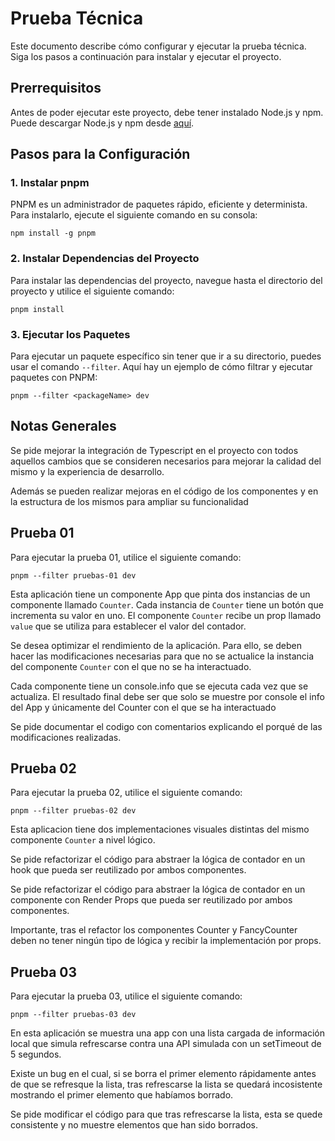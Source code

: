 # Prueba Técnica

Este documento describe cómo configurar y ejecutar la prueba técnica. Siga los pasos a continuación para instalar y ejecutar el proyecto.

## Prerrequisitos

Antes de poder ejecutar este proyecto, debe tener instalado Node.js y npm. Puede descargar Node.js y npm desde [aquí](https://nodejs.org/).

## Pasos para la Configuración

### 1. Instalar pnpm

PNPM es un administrador de paquetes rápido, eficiente y determinista. Para instalarlo, ejecute el siguiente comando en su consola:

```shell
npm install -g pnpm
```

### 2. Instalar Dependencias del Proyecto

Para instalar las dependencias del proyecto, navegue hasta el directorio del proyecto y utilice el siguiente comando:

```shell
pnpm install
```

### 3. Ejecutar los Paquetes

Para ejecutar un paquete específico sin tener que ir a su directorio, puedes usar el comando `--filter`. Aquí hay un ejemplo de cómo filtrar y ejecutar paquetes con PNPM:

```shell
pnpm --filter <packageName> dev 
```

## Notas Generales
Se pide mejorar la integración de Typescript en el proyecto con todos aquellos cambios que se consideren necesarios para 
mejorar la calidad del mismo y la experiencia de desarrollo.

Además se pueden realizar mejoras en el código de los componentes y en la estructura de los mismos para ampliar su funcionalidad

## Prueba 01

Para ejecutar la prueba 01, utilice el siguiente comando:

```shell
pnpm --filter pruebas-01 dev
```

Esta aplicación tiene un componente App que pinta dos instancias de un componente llamado `Counter`. 
Cada instancia de `Counter` tiene un botón que incrementa su valor en uno. El componente `Counter` recibe un 
prop llamado `value` que se utiliza para establecer el valor del contador.

Se desea optimizar el rendimiento de la aplicación. Para ello, se deben hacer las modificaciones necesarias 
para que no se actualice la instancia del componente `Counter` con el que no se ha interactuado.

Cada componente tiene un console.info que se ejecuta cada vez que se actualiza. El resultado final debe ser 
que solo se muestre por console el info del App y únicamente del Counter con el que se ha interactuado

Se pide documentar el codigo con comentarios explicando el porqué de las modificaciones realizadas.

## Prueba 02

Para ejecutar la prueba 02, utilice el siguiente comando:

```shell
pnpm --filter pruebas-02 dev
```

Esta aplicacion tiene dos implementaciones visuales distintas del mismo componente `Counter` a nivel lógico.

Se pide refactorizar el código para abstraer la lógica de contador en un hook que pueda ser reutilizado por ambos componentes.

Se pide refactorizar el código para abstraer la lógica de contador en un componente con Render Props que pueda ser reutilizado por ambos componentes.

Importante, tras el refactor los componentes Counter y FancyCounter deben no tener ningún tipo de lógica y recibir la implementación por props.

## Prueba 03

Para ejecutar la prueba 03, utilice el siguiente comando:

```shell
pnpm --filter pruebas-03 dev
```

En esta aplicación se muestra una app con una lista cargada de información local que simula refrescarse contra una API
simulada con un setTimeout de 5 segundos.

Existe un bug en el cual, si se borra el primer elemento rápidamente antes de que se refresque la lista, tras refrescarse
la lista se quedará incosistente mostrando el primer elemento que habíamos borrado.

Se pide modificar el código para que tras refrescarse la lista, esta se quede consistente y no muestre elementos que han sido borrados.



